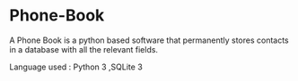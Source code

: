 # Phone-Book
A Phone Book is a python based software that permanently stores contacts in a database with all the relevant fields.

Language used :
Python 3 ,SQLite 3
